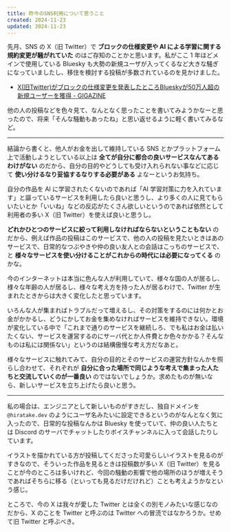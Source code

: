 ```yaml
---
title: 昨今のSNS利用について思うこと
created: 2024-11-23
updated: 2024-11-23
---
```


先月、SNS の X（旧 Twitter）で **ブロックの仕様変更や AI による学習に関する規約変更が騒がれていた** のはご存知のことかと思います。私がここ 1 年ほどメインで使用している Bluesky も大勢の新規ユーザが入ってくるなど大きな騒ぎになっていましたし、移住を検討する投稿が多数されているのを見かけました。

- [X(旧Twitter)がブロックの仕様変更を発表したところBlueskyが50万人超の新規ユーザーを獲得 - GIGAZINE](https://gigazine.net/news/20241018-bluesky-gains-half-million-new-users/)

他の人の投稿などを色々見て、なんとなく思ったことを書いてみようかなーと思ったので、将来「そんな騒動もあったね」と思い返せるように軽く書いてみるなど。

---

結論から書くと、他人がお金を出して維持している SNS とかプラットフォーム上で活動しようとしている以上は **全てが自分に都合の良いサービスなんてあるわけがない** のだから、自分の目的やどうしても受け入れられない事などに応じて **使い分けるなり妥協するなりする必要がある** よなーというお気持ち。

自分の作品を AI に学習されたくないのであれば「AI 学習対策に力を入れています」と謳っているサービスを利用したら良いと思うし、より多くの人に見てもらいたいとか「いいね」などの反応がたくさん欲しいというのであれば依然として利用者の多い X（旧 Twitter）を使えば良いと思うし。

**どれかひとつのサービスに絞って利用しなければならないということもない** のだから、例えば作品の投稿はこのサービスで、他の人の投稿を見たいときはあのサービスで、日常的なつぶやきや仲の良い友人との会話はこっちのサービスで、と **様々なサービスを使い分けることがこれからの時代には必要になってくる** のかな。

今のインターネットは本当に色んな人が利用していて、様々な国の人が居るし、様々な年齢の人が居るし、様々な考え方を持った人が居るわけで、Twitter が生まれたときからは大きく変化したと思っています。

いろんな人が集まればトラブルだって増えるし、その対策をするのには何かとお金がかかるし、どうにかしてお金を集めなければサービスを維持できない。環境が変化している中で「これまで通りのサービスを継続しろ、でも私はお金は払いたくない、サービスを運営するのにサーバ代とか人件費とか色々かかる？そんなものは私には関係ない」というのは結構傲慢な考え方だなあと。

様々なサービスに触れてみて、自分の目的とそのサービスの運営方針なんかを照らし合わせて、それぞれが **自分に合った場所で同じような考えで集まった人たちと交流していくのが一番良い** のではないでしょうか。求めたものが無いなら、新しいサービスを立ち上げたら良いと思う。

---

私の場合は、エンジニアとして新しいものがすきだし、独自ドメインを `@hiratake.dev` のようにユーザ名みたいに設定できるというのがなんとなく気に入ったので、日常的な投稿なんかは Bluesky を使っていて、仲の良い人たちとは Discord のサーバでチャットしたりボイスチャンネルに入って会話したりしています。

イラストを描かれている方が投稿してくださった可愛らしいイラストを見るのがすきなので、そういった作品を見るときは投稿数が多い X（旧 Twitter）を見ることが今のところは多いけれど、今回の騒動の影響で他の場所のほうが増えそうであればそちらに移る（といっても見るだけだけれど）ことも考えようかなという感じ。

ところで、今の X は我々が愛した Twitter とは全くの別モノみたいな感じなのだから、X のことを Twitter と呼ぶのは Twitter への冒涜ではなかろうか。せめて旧 Twitter と呼ぶべき。
